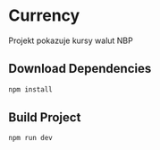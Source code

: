 # Currency
Projekt pokazuje kursy walut NBP

## Download Dependencies

```sh
npm install
```

## Build Project

```sh
npm run dev
```
